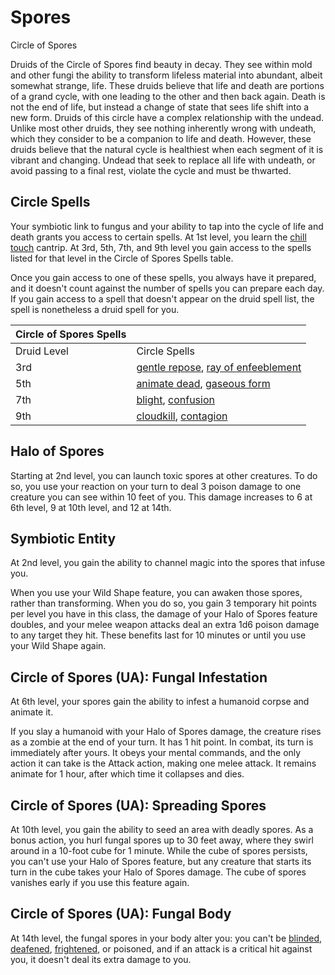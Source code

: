 # Spores

Circle of Spores

Druids of the Circle of Spores find beauty in decay. They see within mold and other fungi the ability to transform lifeless material into abundant, albeit somewhat strange, life. These druids believe that life and death are portions of a grand cycle, with one leading to the other and then back again. Death is not the end of life, but instead a change of state that sees life shift into a new form. Druids of this circle have a complex relationship with the undead. Unlike most other druids, they see nothing inherently wrong with undeath, which they consider to be a companion to life and death. However, these druids believe that the natural cycle is healthiest when each segment of it is vibrant and changing. Undead that seek to replace all life with undeath, or avoid passing to a final rest, violate the cycle and must be thwarted.

## Circle Spells

Your symbiotic link to fungus and your ability to tap into the cycle of life and death grants you access to certain spells. At 1st level, you learn the [chill touch](https://5etools.com/spells.html#chill%20touch_phb) cantrip. At 3rd, 5th, 7th, and 9th level you gain access to the spells listed for that level in the Circle of Spores Spells table.

Once you gain access to one of these spells, you always have it prepared, and it doesn't count against the number of spells you can prepare each day. If you gain access to a spell that doesn't appear on the druid spell list, the spell is nonetheless a druid spell for you.

| Circle of Spores Spells |  |
| :--- | :--- |
| Druid Level | Circle Spells |
| 3rd | [gentle repose](https://5etools.com/spells.html#gentle%20repose_phb), [ray of enfeeblement](https://5etools.com/spells.html#ray%20of%20enfeeblement_phb) |
| 5th | [animate dead](https://5etools.com/spells.html#animate%20dead_phb), [gaseous form](https://5etools.com/spells.html#gaseous%20form_phb) |
| 7th | [blight](https://5etools.com/spells.html#blight_phb), [confusion](https://5etools.com/spells.html#confusion_phb) |
| 9th | [cloudkill](https://5etools.com/spells.html#cloudkill_phb), [contagion](https://5etools.com/spells.html#contagion_phb) |

## Halo of Spores

Starting at 2nd level, you can launch toxic spores at other creatures. To do so, you use your reaction on your turn to deal 3 poison damage to one creature you can see within 10 feet of you. This damage increases to 6 at 6th level, 9 at 10th level, and 12 at 14th.

## Symbiotic Entity

At 2nd level, you gain the ability to channel magic into the spores that infuse you.

When you use your Wild Shape feature, you can awaken those spores, rather than transforming. When you do so, you gain 3 temporary hit points per level you have in this class, the damage of your Halo of Spores feature doubles, and your melee weapon attacks deal an extra 1d6 poison damage to any target they hit. These benefits last for 10 minutes or until you use your Wild Shape again.

## Circle of Spores \(UA\): Fungal Infestation

At 6th level, your spores gain the ability to infest a humanoid corpse and animate it.

If you slay a humanoid with your Halo of Spores damage, the creature rises as a zombie at the end of your turn. It has 1 hit point. In combat, its turn is immediately after yours. It obeys your mental commands, and the only action it can take is the Attack action, making one melee attack. It remains animate for 1 hour, after which time it collapses and dies.

## Circle of Spores \(UA\): Spreading Spores

At 10th level, you gain the ability to seed an area with deadly spores. As a bonus action, you hurl fungal spores up to 30 feet away, where they swirl around in a 10-foot cube for 1 minute. While the cube of spores persists, you can't use your Halo of Spores feature, but any creature that starts its turn in the cube takes your Halo of Spores damage. The cube of spores vanishes early if you use this feature again.

## Circle of Spores \(UA\): Fungal Body

At 14th level, the fungal spores in your body alter you: you can't be [blinded](https://5etools.com/conditionsdiseases.html#blinded_phb), [deafened](https://5etools.com/conditionsdiseases.html#deafened_phb), [frightened](https://5etools.com/conditionsdiseases.html#frightened_phb), or poisoned, and if an attack is a critical hit against you, it doesn't deal its extra damage to you.

